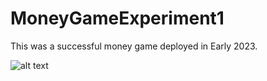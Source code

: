 # MoneyGameExperiment1
This was a successful money game deployed in Early 2023. 

![alt text]([http://url/to/img.png](https://github.com/jekdev1999/MoneyGameExperiment1/blob/master/I%20wake%20up.png)https://github.com/jekdev1999/MoneyGameExperiment1/blob/master/I%20wake%20up.png?raw=true)
